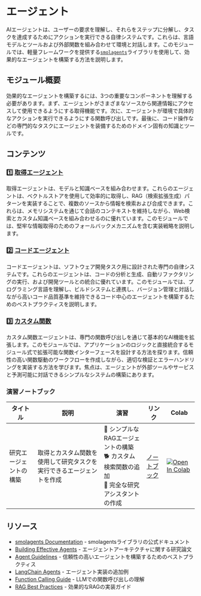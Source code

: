 # エージェント

AIエージェントは、ユーザーの要求を理解し、それらをステップに分解し、タスクを達成するためにアクションを実行できる自律システムです。これらは、言語モデルとツールおよび外部関数を組み合わせて環境と対話します。このモジュールでは、軽量フレームワークを提供する[`smolagents`](https://github.com/huggingface/smolagents)ライブラリを使用して、効果的なエージェントを構築する方法を説明します。

## モジュール概要

効果的なエージェントを構築するには、3つの重要なコンポーネントを理解する必要があります。まず、エージェントがさまざまなソースから関連情報にアクセスして使用できるようにする取得機能です。次に、エージェントが環境で具体的なアクションを実行できるようにする関数呼び出しです。最後に、コード操作などの専門的なタスクにエージェントを装備するためのドメイン固有の知識とツールです。

## コンテンツ

### 1️⃣ [取得エージェント](./retrieval_agents.md)

取得エージェントは、モデルと知識ベースを組み合わせます。これらのエージェントは、ベクトルストアを使用して効率的に取得し、RAG（検索拡張生成）パターンを実装することで、複数のソースから情報を検索および合成できます。これらは、メモリシステムを通じて会話のコンテキストを維持しながら、Web検索とカスタム知識ベースを組み合わせるのに優れています。このモジュールでは、堅牢な情報取得のためのフォールバックメカニズムを含む実装戦略を説明します。

### 2️⃣ [コードエージェント](./code_agents.md)

コードエージェントは、ソフトウェア開発タスク用に設計された専門の自律システムです。これらのエージェントは、コードの分析と生成、自動リファクタリングの実行、および開発ツールとの統合に優れています。このモジュールでは、プログラミング言語を理解し、ビルドシステムと連携し、バージョン管理と対話しながら高いコード品質基準を維持できるコード中心のエージェントを構築するためのベストプラクティスを説明します。

### 3️⃣ [カスタム関数](./custom_functions.md)

カスタム関数エージェントは、専門の関数呼び出しを通じて基本的なAI機能を拡張します。このモジュールでは、アプリケーションのロジックと直接統合するモジュール式で拡張可能な関数インターフェースを設計する方法を探ります。信頼性の高い関数駆動のワークフローを作成しながら、適切な検証とエラーハンドリングを実装する方法を学びます。焦点は、エージェントが外部ツールやサービスと予測可能に対話できるシンプルなシステムの構築にあります。

### 演習ノートブック

| タイトル | 説明 | 演習 | リンク | Colab |
|-------|-------------|----------|------|-------|
| 研究エージェントの構築 | 取得とカスタム関数を使用して研究タスクを実行できるエージェントを作成 | 🐢 シンプルなRAGエージェントの構築 <br> 🐕 カスタム検索関数の追加 <br> 🦁 完全な研究アシスタントの作成 | [ノートブック](./notebooks/agents.ipynb) | <a target="_blank" href="https://colab.research.google.com/github/huggingface/smol-course/blob/main/8_agents/notebooks/agents.ipynb"><img src="https://colab.research.google.com/assets/colab-badge.svg" alt="Open In Colab"/></a> |

## リソース

- [smolagents Documentation](https://huggingface.co/docs/smolagents) - smolagentsライブラリの公式ドキュメント
- [Building Effective Agents](https://www.anthropic.com/research/building-effective-agents) - エージェントアーキテクチャに関する研究論文
- [Agent Guidelines](https://huggingface.co/docs/smolagents/tutorials/building_good_agents) - 信頼性の高いエージェントを構築するためのベストプラクティス
- [LangChain Agents](https://python.langchain.com/docs/how_to/#agents) - エージェント実装の追加例
- [Function Calling Guide](https://platform.openai.com/docs/guides/function-calling) - LLMでの関数呼び出しの理解
- [RAG Best Practices](https://www.pinecone.io/learn/retrieval-augmented-generation/) - 効果的なRAGの実装ガイド
